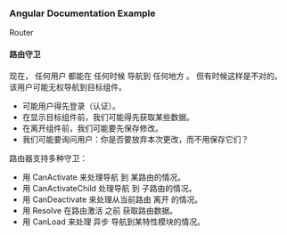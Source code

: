 ### Angular Documentation Example 

Router




#### 路由守卫
现在， 任何用户 都能在 任何时候 导航到 任何地方 。
但有时候这样是不对的。
该用户可能无权导航到目标组件。

+ 可能用户得先登录（认证）。
+ 在显示目标组件前，我们可能得先获取某些数据。
+ 在离开组件前，我们可能要先保存修改。
+ 我们可能要询问用户：你是否要放弃本次更改，而不用保存它们？

路由器支持多种守卫：
+ 用 CanActivate 来处理导航 到 某路由的情况。
+ 用 CanActivateChild 处理导航 到 子路由的情况。
+ 用 CanDeactivate 来处理从当前路由 离开 的情况。
+ 用 Resolve 在路由激活 之前 获取路由数据。
+ 用 CanLoad 来处理 异步 导航到某特性模块的情况。